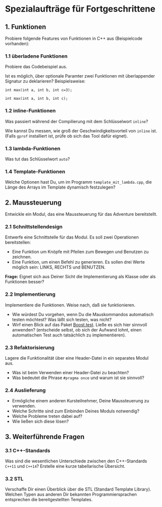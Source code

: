 
# Spezialaufträge für Fortgeschrittene

## 1. Funktionen

Probiere folgende Features von Funktionen in C++ aus (Beispielcode vorhanden):

### 1.1 überladene Funktionen

Probiere das Codebeispiel aus.

Ist es möglich, über optionale Paramter zwei Funktionen mit überlappender Signatur zu deklarieren? Beispielsweise:

    int max(int a, int b, int c=3);

    int max(int a, int b, int c);


### 1.2 inline-Funktionen

Was passiert während der Compilierung mit dem Schlüsselwort `inline`?

Wie kannst Du messen, wie groß der Geschwindigkeitsvorteil von `inline` ist.
(Falls `gprof` installiert ist, prüfe ob sich das Tool dafür eignet).

### 1.3 lambda-Funktionen

Was tut das Schlüsselwort `auto`?


### 1.4 Template-Funktionen

Welche Optionen hast Du, um im Programm `template_mit_lambda.cpp`, die Länge des Arrays im Template dynamisch festzulegen?


## 2. Maussteuerung

Entwickle ein Modul, das eine Maussteuerung für das Adventure bereitstellt.

### 2.1 Schnittstellendesign

Entwerfe eine Schnittstelle für das Modul. Es soll zwei Operationen bereitstellen:

* Eine Funktion um Knöpfe mit Pfeilen zum Bewegen und Benutzen zu zeichnen.
* Eine Funktion, um einen Befehl zu generieren. Es sollen drei Werte möglich sein: LINKS, RECHTS und BENUTZEN.

**Frage:** Eignet sich aus Deiner Sicht die Implementierung als Klasse oder als Funktionen besser?


### 2.2 Implementierung

Implementiere die Funktionen. Weise nach, daß sie funktionieren.

* Wie würdest Du vorgehen, wenn Du die Mauskommandos automatisch testen möchtest? Was läßt sich testen, was nicht?
* Wirf einen Blick auf das Paket [Boost.test](https://accu.org/index.php/journals/1326). Ließe es sich hier sinnvoll anwenden? (entscheide selbst, ob sich der Aufwand lohnt, einen automatischen Test auch tatsächlich zu implementieren).


### 2.3 Refaktorisierung

Lagere die Funktionalität über eine Header-Datei in ein separates Modul aus.

* Was ist beim Verwenden einer Header-Datei zu beachten?
* Was bedeutet die Phrase `#pragma once` und warum ist sie sinnvoll?


### 2.4 Auslieferung

* Ermögliche einem anderen Kursteilnehmer, Deine Maussteuerung zu verwenden.
* Welche Schritte sind zum Einbinden Deines Moduls notwendig?
* Welche Probleme treten dabei auf?
* Wie ließen sich diese lösen?


## 3. Weiterführende Fragen

### 3.1 C++-Standards

 Was sind die wesentlichen Unterschiede zwischen den C++-Standards `C++11` und `C++14`? Erstelle eine kurze tabellarische Übersicht.

### 3.2 STL

Verschaffe Dir einen Überblick über die STL (Standard Template Library). Welchen Typen aus anderen Dir bekannten Programmiersprachen entsprechen die bereitgestellten Templates.


